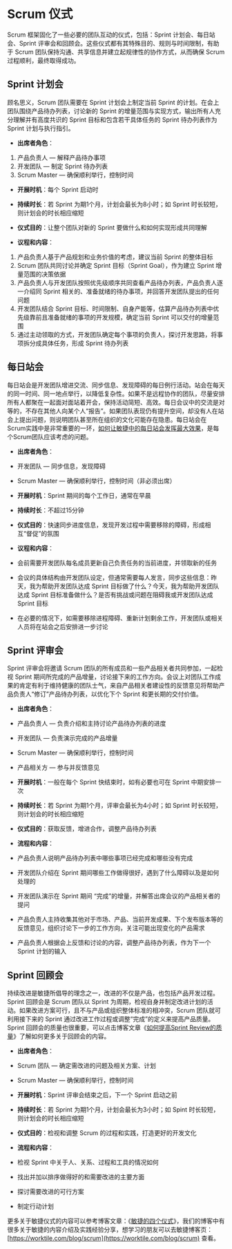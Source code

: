 # Scrum 仪式

Scrum 框架固化了一些必要的团队互动的仪式，包括：Sprint 计划会、每日站会、Sprint 评审会和回顾会。这些仪式都有其特殊目的、规则与时间限制，有助于 Scrum 团队保持沟通、共享信息并建立起规律性的协作方式，从而确保 Scrum 过程顺利，最终取得成功。

## Sprint 计划会

顾名思义，Scrum 团队需要在 Sprint 计划会上制定当前 Sprint 的计划。在会上团队围绕产品待办列表，讨论新的 Sprint 的增量范围与实现方式，输出所有人充分理解并有高度共识的 Sprint 目标和包含若干具体任务的 Sprint 待办列表作为 Sprint 计划与执行指引。

* **出席者角色**：

1. 产品负责人 — 解释产品待办事项
2. 开发团队 — 制定 Sprint 待办列表
3. Scrum Master — 确保顺利举行，控制时间

* **开展时机**：每个 Sprint 启动时

* **持续时长**：若 Sprint 为期1个月，计划会最长为8小时；如 Sprint 时长较短，则计划会的时长相应缩短
* **仪式目的**：让整个团队对新的 Sprint 要做什么和如何实现形成共同理解
* **议程和内容**：

1. 产品负责人基于产品规划和业务价值的考虑，建议当前 Sprint 的整体目标
2. Scrum 团队共同讨论并确定 Sprint 目标（Sprint Goal），作为建立 Sprint 增量范围的决策依据
3. 产品负责人与开发团队按照优先级顺序共同查看产品待办列表，产品负责人逐一介绍同 Sprint 相关的、准备就绪的待办事项，并回答开发团队提出的任何问题
4. 开发团队结合 Sprint 目标、时间限制、自身产能等，估算产品待办列表中优先级靠前且准备就绪的事项的开发规模，确定当前 Sprint 可以交付的增量范围
5. 通过主动领取的方式，开发团队确定每个事项的负责人，探讨开发思路，将事项拆分成具体任务，形成 Sprint 待办列表

## 每日站会

每日站会是开发团队增进交流、同步信息、发现障碍的每日例行活动。站会在每天的同一时间、同一地点举行，以降低复杂性。如果不是远程协作的团队，尽量安排所有人都聚在一起面对面站着开会，保持活动简短、高效。每日会议中的交流是对等的，不存在其他人向某个人“报告”。如果团队表现仍有提升空间，却没有人在站会上提出问题，则说明团队甚至所在组织的文化可能存在隐患。每日站会在Scrum实践中是非常重要的一环，[如何让敏捷中的每日站会发挥最大效果](https://worktile.com/blog/scrum/agile-scrum-daily)，是每个Scrum团队应该考虑的问题。

* **出席者角色**：

* 开发团队 — 同步信息，发现障碍

* Scrum Master — 确保顺利举行，控制时间（非必须出席）

* **开展时机**：Sprint 期间的每个工作日，通常在早晨

* **持续时长**：不超过15分钟
* **仪式目的**：快速同步进度信息，发现开发过程中需要移除的障碍，形成相互“督促”的氛围
* **议程和内容**：

* 会前需要开发团队每名成员更新自己负责任务的当前进度，并领取新的任务

* 会议的具体结构由开发团队设定，但通常需要每人发言，同步这些信息：昨天，我为帮助开发团队达成 Sprint 目标做了什么？今天，我为帮助开发团队达成 Sprint 目标准备做什么？是否有挑战或问题在阻碍我或开发团队达成 Sprint 目标
* 在必要的情况下，如需要移除进程障碍、重新计划剩余工作，开发团队或相关人员将在站会之后安排进一步讨论

## Sprint 评审会

Sprint 评审会将邀请 Scrum 团队的所有成员和一些产品相关者共同参加，一起检视 Sprint 期间所完成的产品增量，讨论接下来的工作方向。会议上对团队工作成果的肯定有利于维持健康的团队士气，来自产品相关者建设性的反馈意见将帮助产品负责人“修订”产品待办列表，以优化下个 Sprint 和更长期的交付价值。

* **出席者角色**：

* 产品负责人 — 负责介绍和主持讨论产品待办列表的进度

* 开发团队 — 负责演示完成的产品增量
* Scrum Master — 确保顺利举行，控制时间
* 产品相关方 — 参与并反馈意见

* **开展时机**：一般在每个 Sprint 快结束时，如有必要也可在 Sprint 中期安排一次

* **持续时长**：若 Sprint 为期1个月，评审会最长为4小时；如 Sprint 时长较短，则计划会的时长相应缩短
* **仪式目的**：获取反馈，增进合作，调整产品待办列表
* **流程和内容**：

* 产品负责人说明产品待办列表中哪些事项已经完成和哪些没有完成

* 开发团队介绍在 Sprint 期间哪些工作做得很好，遇到了什么障碍以及是如何处理的
* 开发团队演示在 Sprint 期间 “完成”的增量，并解答出席会议的产品相关者的提问
* 产品负责人主持收集其他对于市场、产品、当前开发成果、下个发布版本等的反馈意见，组织讨论下一步的工作方向，关注可能出现变化的产品需求
* 产品负责人根据会上反馈和讨论的内容，调整产品待办列表，作为下一个 Sprint 计划的输入

## Sprint 回顾会

持续改进是敏捷所倡导的理念之一，改进的不仅是产品，也包括产品开发过程。Sprint 回顾会是 Scrum 团队以 Sprint 为周期，检视自身并制定改进计划的活动。如果改进方案可行，且不与产品或组织整体标准的相冲突，Scrum 团队就可利用接下来的 Sprint 通过改进工作过程或调整“完成”的定义来提高产品质量。Sprint 回顾会的质量也很重要，可以点击博客文章《[如何提高Sprint Review的质量](https://worktile.com/blog/scrum/agile-sprint-review)》了解如何更多关于回顾会的内容。

* **出席者角色**：

* Scrum 团队 — 确定需改进的问题及相关方案、计划

* Scrum Master — 确保顺利举行，控制时间

* **开展时机**：Sprint 评审会结束之后，下一个 Sprint 启动之前

* **持续时长**：若 Sprint 为期1个月，计划会最长为3小时；如 Spint 时长较短，则计划会的时长相应缩短
* **仪式目的**：检视和调整 Scrum 的过程和实践，打造更好的开发文化
* **流程和内容**：

* 检视 Sprint 中关于人、关系、过程和工具的情况如何

* 找出并加以排序做得好的和需要改进的主要方面
* 探讨需要改进的可行方案
* 制定行动计划

更多关于敏捷仪式的内容可以参考博客文章：《[敏捷的四个仪式](https://worktile.com/blog/scrum/agile-ceremonies)》，我们的博客中有很多关于敏捷的内容介绍及实践经验分享，想学习的朋友可以去敏捷博客页：[https://worktile.com/blog/scrum](https://worktile.com/blog/scrum) 查看。

